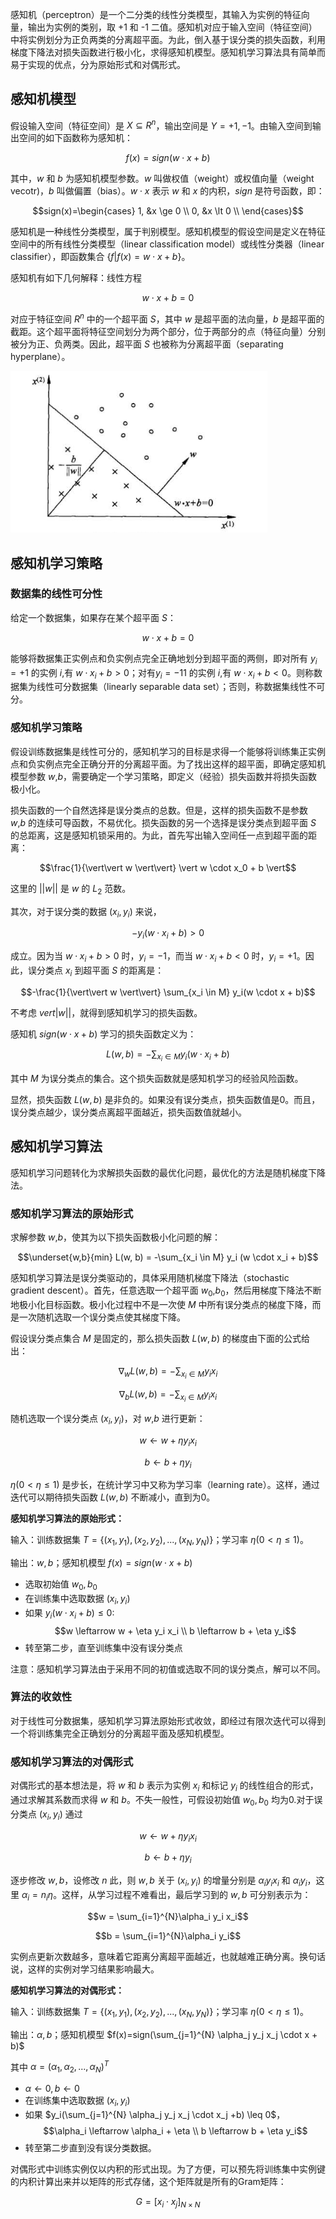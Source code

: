 感知机（perceptron）是一个二分类的线性分类模型，其输入为实例的特征向量，输出为实例的类别，取 +1 和 -1 二值。感知机对应于输入空间（特征空间）中将实例划分为正负两类的分离超平面。为此，倒入基于误分类的损失函数，利用梯度下降法对损失函数进行极小化，求得感知机模型。感知机学习算法具有简单而易于实现的优点，分为原始形式和对偶形式。

## 感知机模型

假设输入空间（特征空间）是 $X \subseteq R^n$，输出空间是 $Y = {+1, -1}$。由输入空间到输出空间的如下函数称为感知机：

$$f(x) = sign(w \cdot x + b)$$

其中，$w$ 和 $b$ 为感知机模型参数。$w$ 叫做权值（weight）或权值向量（weight vecotr)，$b$ 叫做偏置（bias）。$w \cdot x$ 表示 $w$ 和 $x$ 的内积，$sign$ 是符号函数，即：

$$sign(x)=\begin{cases}
1, &x \ge 0 \\
0, &x \lt 0 \\
\end{cases}$$

感知机是一种线性分类模型，属于判别模型。感知机模型的假设空间是定义在特征空间中的所有线性分类模型（linear classification model）或线性分类器（linear classifier），即函数集合 $\{f | f(x)=w \cdot x + b\}$。

感知机有如下几何解释：线性方程

$$w \cdot x + b = 0$$

对应于特征空间 $R^n$ 中的一个超平面 $S$，其中 $w$ 是超平面的法向量，$b$ 是超平面的截距。这个超平面将特征空间划分为两个部分，位于两部分的点（特征向量）分别被分为正、负两类。因此，超平面 $S$ 也被称为分离超平面（separating hyperplane）。

![感知机模型](https://raw.githubusercontent.com/hengxinCheung/ImageBed/master/images/20200705174302.png)

## 感知机学习策略

### 数据集的线性可分性

给定一个数据集，如果存在某个超平面 $S$：

$$w \cdot x + b = 0$$

能够将数据集正实例点和负实例点完全正确地划分到超平面的两侧，即对所有 $y_i = +1$ 的实例 $i$,有 $w \cdot x_i + b > 0$；对有$y_i = -11$ 的实例 $i$,有 $w \cdot x_i + b < 0$。则称数据集为线性可分数据集（linearly separable data set）；否则，称数据集线性不可分。

### 感知机学习策略

假设训练数据集是线性可分的，感知机学习的目标是求得一个能够将训练集正实例点和负实例点完全正确分开的分离超平面。为了找出这样的超平面，即确定感知机模型参数 $w$,$b$，需要确定一个学习策略，即定义（经验）损失函数并将损失函数极小化。

损失函数的一个自然选择是误分类点的总数。但是，这样的损失函数不是参数 $w$,$b$ 的连续可导函数，不易优化。损失函数的另一个选择是误分类点到超平面 $S$ 的总距离，这是感知机锁采用的。为此，首先写出输入空间任一点到超平面的距离：

$$\frac{1}{\vert\vert w \vert\vert} \vert w \cdot x_0 + b \vert$$

这里的 $\vert\vert w \vert\vert$ 是 $w$ 的 $L_2$ 范数。

其次，对于误分类的数据 $(x_i,y_i)$ 来说，

$$-y_i (w \cdot x_i + b) > 0$$

成立。因为当 $w \cdot x_i + b > 0$ 时，$y_i = -1$，而当 $w \cdot x_i + b < 0$ 时，$y_i = +1$。因此，误分类点 $x_i$ 到超平面 $S$ 的距离是：

$$-\frac{1}{\vert\vert w \vert\vert} \sum_{x_i \in M} y_i(w \cdot x + b)$$

不考虑 $vert\vert w \vert\vert$，就得到感知机学习的损失函数。

感知机 $sign(w \cdot x + b)$ 学习的损失函数定义为：

$$L(w, b) = -\sum_{x_i \in M} y_i(w \cdot x_i + b)$$

其中 $M$ 为误分类点的集合。这个损失函数就是感知机学习的经验风险函数。

显然，损失函数 $L(w, b)$ 是非负的。如果没有误分类点，损失函数值是0。而且，误分类点越少，误分类点离超平面越近，损失函数值就越小。

## 感知机学习算法

感知机学习问题转化为求解损失函数的最优化问题，最优化的方法是随机梯度下降法。

### 感知机学习算法的原始形式

求解参数 $w$,$b$，使其为以下损失函数极小化问题的解：

$$\underset{w,b}{min} L(w, b) = -\sum_{x_i \in M} y_i (w \cdot x_i + b)$$

感知机学习算法是误分类驱动的，具体采用随机梯度下降法（stochastic gradient descent）。首先，任意选取一个超平面 $w_0$,$b_0$，然后用梯度下降法不断地极小化目标函数。极小化过程中不是一次使 $M$ 中所有误分类点的梯度下降，而是一次随机选取一个误分类点使其梯度下降。

假设误分类点集合 $M$ 是固定的，那么损失函数 $L(w, b)$ 的梯度由下面的公式给出：

$$\nabla_{w} L(w, b) = -\sum_{x_i \in M}y_ix_i$$

$$\nabla_{b} L(w, b) = -\sum_{x_i \in M}y_ix_i$$

随机选取一个误分类点 $(x_i, y_i)$，对 $w$,$b$ 进行更新：

$$w \leftarrow w + \eta y_i x_i$$

$$b \leftarrow b + \eta y_i$$

$\eta (0 \lt \eta \leq 1)$ 是步长，在统计学习中又称为学习率（learning rate）。这样，通过迭代可以期待损失函数 $L(w,b)$ 不断减小，直到为0。

**感知机学习算法的原始形式：**

输入：训练数据集 $T = \{ (x_1,y_1),(x_2,y_2),...,(x_N,y_N) \}$；学习率 $\eta (0 \lt \eta \leq 1)$。

输出：$w,b$；感知机模型 $f(x)=sign(w \cdot x + b)$

- 选取初始值 $w_0,b_0$
- 在训练集中选取数据 $(x_i, y_i)$
- 如果 $y_i(w \cdot x_i + b) \leq 0$: $$w \leftarrow w + \eta y_i x_i \\ b \leftarrow b + \eta y_i$$
- 转至第二步，直至训练集中没有误分类点

注意：感知机学习算法由于采用不同的初值或选取不同的误分类点，解可以不同。

### 算法的收敛性

对于线性可分数据集，感知机学习算法原始形式收敛，即经过有限次迭代可以得到一个将训练集完全正确划分的分离超平面及感知机模型。

### 感知机学习算法的对偶形式

对偶形式的基本想法是，将 $w$ 和 $b$ 表示为实例 $x_i$ 和标记 $y_i$ 的线性组合的形式，通过求解其系数而求得 $w$ 和 $b$。不失一般性，可假设初始值 $w_0,b_0$ 均为0.对于误分类点 $(x_i, y_i)$ 通过

$$w \leftarrow w + \eta y_i x_i$$

$$b \leftarrow b + \eta y_i$$

逐步修改 $w,b$，设修改 $n$ 此，则 $w,b$ 关于 $(x_i, y_i)$ 的增量分别是 $\alpha_i y_i x_i$ 和 $\alpha_i y_i$，这里 $\alpha_i = n_i \eta$。这样，从学习过程不难看出，最后学习到的 $w,b$ 可分别表示为：

$$w = \sum_{i=1}^{N}\alpha_i y_i x_i$$

$$b = \sum_{i=1}^{N}\alpha_i y_i$$

实例点更新次数越多，意味着它距离分离超平面越近，也就越难正确分离。换句话说，这样的实例对学习结果影响最大。

**感知机学习算法的对偶形式：**

输入：训练数据集 $T = \{ (x_1,y_1),(x_2,y_2),...,(x_N,y_N) \}$；学习率 $\eta (0 \lt \eta \leq 1)$。

输出：$\alpha, b$；感知机模型 $f(x)=sign(\sum_{j=1}^{N} \alpha_j y_j x_j \cdot x + b)$

其中 $\alpha = (\alpha_1, \alpha_2,...,\alpha_N)^{T}$

- $\alpha \leftarrow 0, b \leftarrow 0$
- 在训练集中选取数据 $(x_i, y_i)$
- 如果 $y_i(\sum_{j=1}^{N} \alpha_j y_j x_j \cdot x_j +b) \leq 0$，$$\alpha_i \leftarrow \alpha_i + \eta \\ b \leftarrow b + \eta y_i$$
- 转至第二步直到没有误分类数据。

对偶形式中训练实例仅以内积的形式出现。为了方便，可以预先将训练集中实例键的内积计算出来并以矩阵的形式存储，这个矩阵就是所有的Gram矩阵：

$$G = [x_i \cdot x_j]_{N \times N}$$
